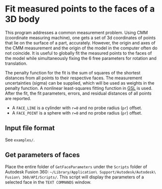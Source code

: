 # Fit measured points to the faces of a 3D body

This program addresses a common measurement problem.  Using CMM (coordinate measuring machine), one gets a set of 3d coordinates of points that lie on the surface of a part, accurately.  However, the origin and axes of the CMM measurement and the origin of the model in the computer often do not coincide.  It is useful to globally fit the measured points to the faces of the model while simultaneously fixing the 6 free parameters for rotation and translation.

The penalty function for the fit is the sum of squares of the shortest distances from all points to their respective faces.  The measurement uncertainties (sigma) can be supplied, which will be used as weights in the penalty function.  A nonlinear least-squares fitting function in [GSL](https://www.gnu.org/software/gsl/) is used.  After the fit, the fit parameters, errors, and residual distances of all points are reported.

  - A `FACE_LINE` is a cylinder with `r=0` and no probe radius (`pr`) offset.
  - A `FACE_POINT` is a sphere with `r=0` and no probe radius (`pr`) offset.

## Input file format
See `examples/`.

## Get parameters of faces
Place the entire folder of `GetFaceParameters` under the `Scripts` folder of Autodesk Fusion 360: `~/Library/Application\ Support/Autodesk/Autodesk\ Fusion\ 360/API/Scripts/`.  This script will display the parameters of a selected face in the `TEXT COMMANDS` window.
